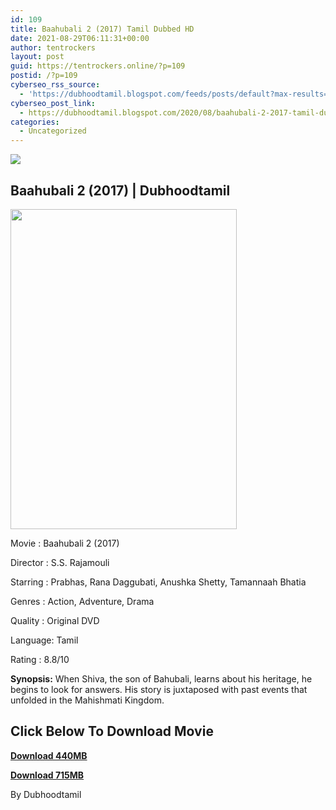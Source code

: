 ```yaml
---
id: 109
title: Baahubali 2 (2017) Tamil Dubbed HD
date: 2021-08-29T06:11:31+00:00
author: tentrockers
layout: post
guid: https://tentrockers.online/?p=109
postid: /?p=109
cyberseo_rss_source:
  - 'https://dubhoodtamil.blogspot.com/feeds/posts/default?max-results=150&start-index=151'
cyberseo_post_link:
  - https://dubhoodtamil.blogspot.com/2020/08/baahubali-2-2017-tamil-dubbed-hd.html
categories:
  - Uncategorized
---
```

<div class="media_block">
  <img src="https://1.bp.blogspot.com/-HIwjrcQDbI4/X0J_9IwMSxI/AAAAAAAABEQ/Ibo3kC7blsAATMurfeAytZrBZ58xMuh6ACLcBGAsYHQ/s72-w362-h512-c/images%2B%252836%2529.jpeg" class="media_thumbnail" />
</div>

## **Baahubali 2 (2017) | Dubhoodtamil**

<div class="separator">
  <a href="https://1.bp.blogspot.com/-HIwjrcQDbI4/X0J_9IwMSxI/AAAAAAAABEQ/Ibo3kC7blsAATMurfeAytZrBZ58xMuh6ACLcBGAsYHQ/s659/images%2B%252836%2529.jpeg"><img loading="lazy" border="0" data-original-height="659" data-original-width="465" height="512" src="https://1.bp.blogspot.com/-HIwjrcQDbI4/X0J_9IwMSxI/AAAAAAAABEQ/Ibo3kC7blsAATMurfeAytZrBZ58xMuh6ACLcBGAsYHQ/w362-h512/images%2B%252836%2529.jpeg" width="362" /></a>
</div>

Movie	<span></span>:	<span></span>Baahubali 2 (2017)

Director	<span></span>:	<span></span>S.S. Rajamouli

Starring	<span></span>:	<span></span>Prabhas, Rana Daggubati, Anushka Shetty, Tamannaah Bhatia&nbsp;

Genres	<span></span>:	<span></span>Action, Adventure, Drama

Quality	<span></span>:	<span></span>Original DVD

Language:	<span></span>Tamil&nbsp;

Rating	<span></span>:	<span></span>8.8/10&nbsp;

**Synopsis:** When Shiva, the son of Bahubali, learns about his heritage, he begins to look for answers. His story is juxtaposed with past events that unfolded in the Mahishmati Kingdom.

## **<span>Click Below To Download Movie</span>**

**<span><a href="https://oncehelp.com/Baahubali-2-1" target="_blank" rel="noopener">Download 440MB</a></span>**

**<span><a href="https://oncehelp.com/Baahubali-2-2" target="_blank" rel="noopener">Download 715MB</a></span>**

By Dubhoodtamil